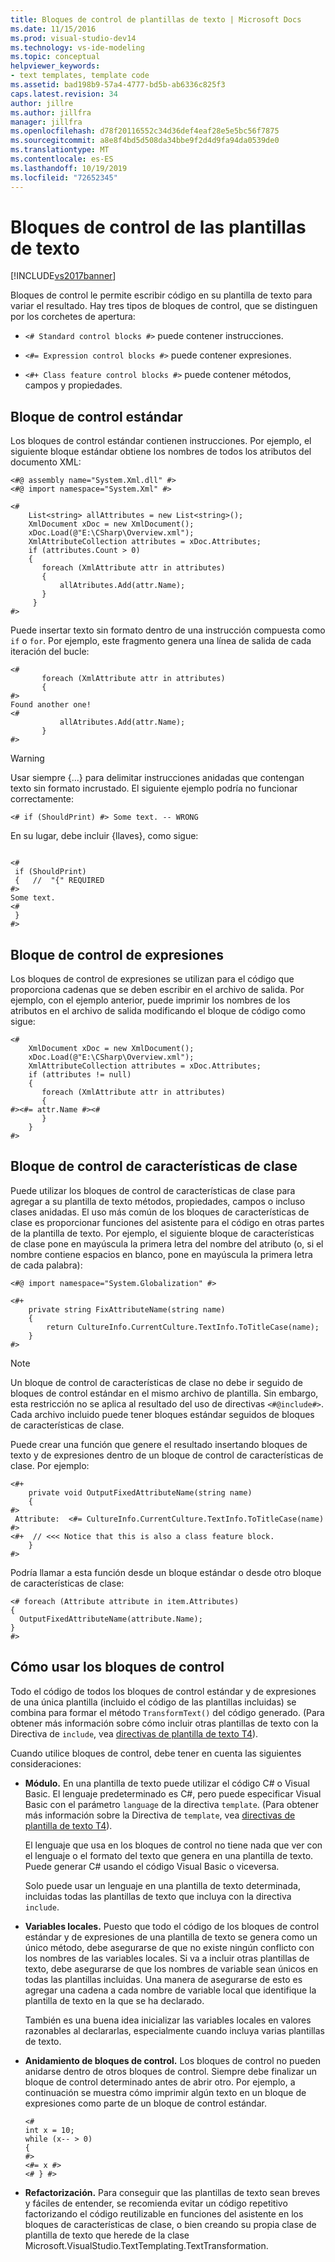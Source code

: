 ```yaml
---
title: Bloques de control de plantillas de texto | Microsoft Docs
ms.date: 11/15/2016
ms.prod: visual-studio-dev14
ms.technology: vs-ide-modeling
ms.topic: conceptual
helpviewer_keywords:
- text templates, template code
ms.assetid: bad198b9-57a4-4777-bd5b-ab6336c825f3
caps.latest.revision: 34
author: jillre
ms.author: jillfra
manager: jillfra
ms.openlocfilehash: d78f20116552c34d36def4eaf28e5e5bc56f7875
ms.sourcegitcommit: a8e8f4bd5d508da34bbe9f2d4d9fa94da0539de0
ms.translationtype: MT
ms.contentlocale: es-ES
ms.lasthandoff: 10/19/2019
ms.locfileid: "72652345"
---
```

# <a name="text-template-control-blocks"></a>Bloques de control de las plantillas de texto
[!INCLUDE[vs2017banner](../includes/vs2017banner.md)]

Bloques de control le permite escribir código en su plantilla de texto para variar el resultado. Hay tres tipos de bloques de control, que se distinguen por los corchetes de apertura:

- `<# Standard control blocks #>` puede contener instrucciones.

- `<#= Expression control blocks #>` puede contener expresiones.

- `<#+ Class feature control blocks #>` puede contener métodos, campos y propiedades.

## <a name="standard-control-block"></a>Bloque de control estándar
 Los bloques de control estándar contienen instrucciones. Por ejemplo, el siguiente bloque estándar obtiene los nombres de todos los atributos del documento XML:

```
<#@ assembly name="System.Xml.dll" #>
<#@ import namespace="System.Xml" #>

<#
    List<string> allAttributes = new List<string>();
    XmlDocument xDoc = new XmlDocument();
    xDoc.Load(@"E:\CSharp\Overview.xml");
    XmlAttributeCollection attributes = xDoc.Attributes;
    if (attributes.Count > 0)
    {
       foreach (XmlAttribute attr in attributes)
       {
           allAtributes.Add(attr.Name);
       }
     }
#>
```

 Puede insertar texto sin formato dentro de una instrucción compuesta como `if` o `for`. Por ejemplo, este fragmento genera una línea de salida de cada iteración del bucle:

```
<#
       foreach (XmlAttribute attr in attributes)
       {
#>
Found another one!
<#
           allAtributes.Add(attr.Name);
       }
#>
```

> [!WARNING]
> Usar siempre {...} para delimitar instrucciones anidadas que contengan texto sin formato incrustado. El siguiente ejemplo podría no funcionar correctamente:
>
> `<# if (ShouldPrint) #> Some text. -- WRONG`
>
> En su lugar, debe incluir {llaves}, como sigue:

```

<#
 if (ShouldPrint)
 {   //  "{" REQUIRED
#>
Some text.
<#
 }
#>

```

## <a name="expression-control-block"></a>Bloque de control de expresiones
 Los bloques de control de expresiones se utilizan para el código que proporciona cadenas que se deben escribir en el archivo de salida. Por ejemplo, con el ejemplo anterior, puede imprimir los nombres de los atributos en el archivo de salida modificando el bloque de código como sigue:

```
<#
    XmlDocument xDoc = new XmlDocument();
    xDoc.Load(@"E:\CSharp\Overview.xml");
    XmlAttributeCollection attributes = xDoc.Attributes;
    if (attributes != null)
    {
       foreach (XmlAttribute attr in attributes)
       {
#><#= attr.Name #><#
       }
    }
#>
```

## <a name="class-feature-control-block"></a>Bloque de control de características de clase
 Puede utilizar los bloques de control de características de clase para agregar a su plantilla de texto métodos, propiedades, campos o incluso clases anidadas. El uso más común de los bloques de características de clase es proporcionar funciones del asistente para el código en otras partes de la plantilla de texto. Por ejemplo, el siguiente bloque de características de clase pone en mayúscula la primera letra del nombre del atributo (o, si el nombre contiene espacios en blanco, pone en mayúscula la primera letra de cada palabra):

```
<#@ import namespace="System.Globalization" #>
```

```
<#+
    private string FixAttributeName(string name)
    {
        return CultureInfo.CurrentCulture.TextInfo.ToTitleCase(name);
    }
#>
```

> [!NOTE]
> Un bloque de control de características de clase no debe ir seguido de bloques de control estándar en el mismo archivo de plantilla. Sin embargo, esta restricción no se aplica al resultado del uso de directivas `<#@include#>`. Cada archivo incluido puede tener bloques estándar seguidos de bloques de características de clase.

 Puede crear una función que genere el resultado insertando bloques de texto y de expresiones dentro de un bloque de control de características de clase. Por ejemplo:

```
<#+
    private void OutputFixedAttributeName(string name)
    {
#>
 Attribute:  <#= CultureInfo.CurrentCulture.TextInfo.ToTitleCase(name) #>
<#+  // <<< Notice that this is also a class feature block.
    }
#>
```

 Podría llamar a esta función desde un bloque estándar o desde otro bloque de características de clase:

```
<# foreach (Attribute attribute in item.Attributes)
{
  OutputFixedAttributeName(attribute.Name);
}
#>
```

## <a name="how-to-use-control-blocks"></a>Cómo usar los bloques de control
 Todo el código de todos los bloques de control estándar y de expresiones de una única plantilla (incluido el código de las plantillas incluidas) se combina para formar el método `TransformText()` del código generado. (Para obtener más información sobre cómo incluir otras plantillas de texto con la Directiva de `include`, vea [directivas de plantilla de texto T4](../modeling/t4-text-template-directives.md)).

 Cuando utilice bloques de control, debe tener en cuenta las siguientes consideraciones:

- **Módulo.** En una plantilla de texto puede utilizar el código C# o Visual Basic. El lenguaje predeterminado es C#, pero puede especificar Visual Basic con el parámetro `language` de la directiva `template`. (Para obtener más información sobre la Directiva de `template`, vea [directivas de plantilla de texto T4](../modeling/t4-text-template-directives.md)).

     El lenguaje que usa en los bloques de control no tiene nada que ver con el lenguaje o el formato del texto que genera en una plantilla de texto. Puede generar C# usando el código Visual Basic o viceversa.

     Solo puede usar un lenguaje en una plantilla de texto determinada, incluidas todas las plantillas de texto que incluya con la directiva `include`.

- **Variables locales.** Puesto que todo el código de los bloques de control estándar y de expresiones de una plantilla de texto se genera como un único método, debe asegurarse de que no existe ningún conflicto con los nombres de las variables locales. Si va a incluir otras plantillas de texto, debe asegurarse de que los nombres de variable sean únicos en todas las plantillas incluidas. Una manera de asegurarse de esto es agregar una cadena a cada nombre de variable local que identifique la plantilla de texto en la que se ha declarado.

     También es una buena idea inicializar las variables locales en valores razonables al declararlas, especialmente cuando incluya varias plantillas de texto.

- **Anidamiento de bloques de control.** Los bloques de control no pueden anidarse dentro de otros bloques de control. Siempre debe finalizar un bloque de control determinado antes de abrir otro. Por ejemplo, a continuación se muestra cómo imprimir algún texto en un bloque de expresiones como parte de un bloque de control estándar.

    ```
    <#
    int x = 10;
    while (x-- > 0)
    {
    #>
    <#= x #>
    <# } #>
    ```

- **Refactorización.** Para conseguir que las plantillas de texto sean breves y fáciles de entender, se recomienda evitar un código repetitivo factorizando el código reutilizable en funciones del asistente en los bloques de características de clase, o bien creando su propia clase de plantilla de texto que herede de la clase Microsoft.VisualStudio.TextTemplating.TextTransformation.

